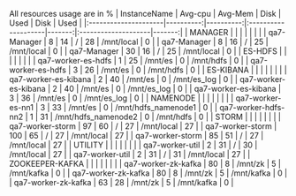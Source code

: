 All resources usage are in %
| InstanceName         |   Avg-cpu |   Avg-Mem | Disk                |   Used | Disk                |   Used |
|:---------------------|----------:|----------:|:--------------------|-------:|:--------------------|-------:|
| MANAGER              |           |           |                     |        |                     |        |
| qa7-Manager          |         8 |        14 | /                   |     28 | /mnt/local          |      0 |
| qa7-Manager          |         8 |        16 | /                   |     25 | /mnt/local          |      0 |
| qa7-Manager          |        30 |        16 | /                   |     25 | /mnt/local          |      0 |
| ES-HDFS              |           |           |                     |        |                     |        |
| qa7-worker-es-hdfs   |         1 |        25 | /mnt/es             |      0 | /mnt/hdfs           |      0 |
| qa7-worker-es-hdfs   |         3 |        26 | /mnt/es             |      0 | /mnt/hdfs           |      0 |
| ES-KIBANA            |           |           |                     |        |                     |        |
| qa7-worker-es-kibana |         2 |        40 | /mnt/es             |      0 | /mnt/es_log         |      0 |
| qa7-worker-es-kibana |         2 |        40 | /mnt/es             |      0 | /mnt/es_log         |      0 |
| qa7-worker-es-kibana |         3 |        36 | /mnt/es             |      0 | /mnt/es_log         |      0 |
| NAMENODE             |           |           |                     |        |                     |        |
| qa7-worker-es-nn1    |         3 |        33 | /mnt/es             |      0 | /mnt/hdfs_namenode1 |      0 |
| qa7-worker-hdfs-nn2  |         1 |        31 | /mnt/hdfs_namenode2 |      0 | /mnt/hdfs           |      0 |
| STORM                |           |           |                     |        |                     |        |
| qa7-worker-storm     |        97 |        60 | /                   |     27 | /mnt/local          |     27 |
| qa7-worker-storm     |       100 |        65 | /                   |     27 | /mnt/local          |     27 |
| qa7-worker-storm     |        85 |        51 | /                   |     27 | /mnt/local          |     27 |
| UTILITY              |           |           |                     |        |                     |        |
| qa7-worker-util      |         2 |        31 | /                   |     30 | /mnt/local          |     27 |
| qa7-worker-util      |         2 |        31 | /                   |     31 | /mnt/local          |     27 |
| ZOOKEEPER-KAFKA      |           |           |                     |        |                     |        |
| qa7-worker-zk-kafka  |        80 |         8 | /mnt/zk             |      5 | /mnt/kafka          |      0 |
| qa7-worker-zk-kafka  |        80 |         8 | /mnt/zk             |      5 | /mnt/kafka          |      0 |
| qa7-worker-zk-kafka  |        63 |        28 | /mnt/zk             |      5 | /mnt/kafka          |      0 |
